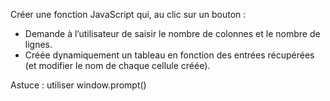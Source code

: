 Créer une fonction JavaScript qui, au clic sur un bouton :

- Demande à l’utilisateur de saisir le nombre de colonnes et le nombre de lignes.
- Créée dynamiquement un tableau en fonction des entrées récupérées (et modifier le  nom de chaque cellule créée).

Astuce : utiliser window.prompt()